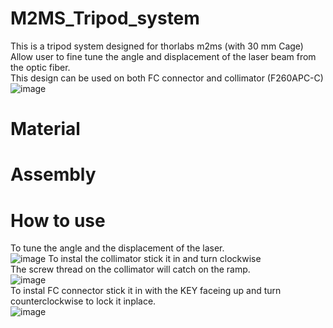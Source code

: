 # M2MS_Tripod_system
This is a tripod system designed for thorlabs m2ms (with 30 mm Cage)  
Allow user to fine tune the angle and displacement of the laser beam from the optic fiber.  
This design can be used on both FC connector and collimator (F260APC-C)
![image](https://user-images.githubusercontent.com/88601999/128822876-c20ad5c0-e51d-4327-8af0-07f149b22308.png)
# Material
# Assembly
# How to use
To tune the angle and the displacement of the laser.  
![image](https://user-images.githubusercontent.com/88601999/128829888-21f09f30-20f4-41b1-a72c-52038c8a85e8.png)
To instal the collimator stick it in and turn clockwise  
The screw thread on the collimator will catch on the ramp.  
![image](https://user-images.githubusercontent.com/88601999/128854902-26e18a78-7dd7-4c52-acf9-ae5f414c3ffa.png)  
To instal FC connector stick it in with the KEY faceing up and turn counterclockwise to lock it inplace.  
![image](https://user-images.githubusercontent.com/88601999/128856773-b10e78c0-dd92-47ed-a353-2ee76d58e618.png)
